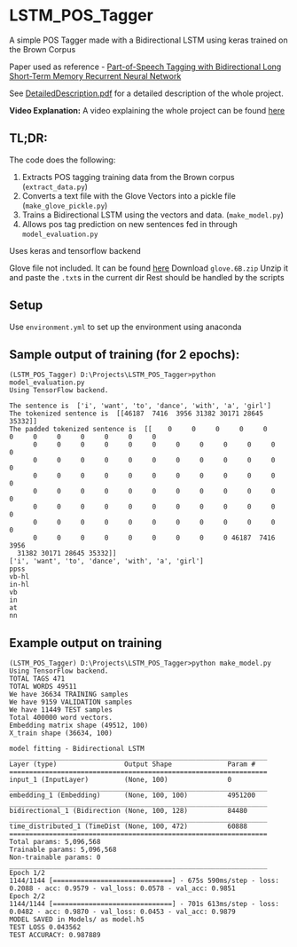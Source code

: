 # LSTM_POS_Tagger
A simple POS Tagger made with a Bidirectional LSTM using keras trained on the Brown Corpus

Paper used as reference - [Part-of-Speech Tagging with Bidirectional Long Short-Term Memory Recurrent Neural Network](https://arxiv.org/pdf/1510.06168.pdf)

See [DetailedDescription.pdf](https://github.com/aneesh-joshi/LSTM_POS_Tagger/blob/master/DetailedDescription.pdf) for a detailed description of the whole project.


**Video Explanation:**
A video explaining the whole project can be found [here](https://drive.google.com/open?id=0B5-t3yDeHRzKVEZ4VUMwSWtwbDA)

## **TL;DR:**
The code does the following:

1. Extracts POS tagging training data from the Brown corpus (`extract_data.py`)
2. Converts a text file with the Glove Vectors into a pickle file (`make_glove_pickle.py`)
3. Trains a Bidirectional LSTM using the vectors and data. (`make_model.py`)
4. Allows pos tag prediction on new sentences fed in through `model_evaluation.py`

Uses keras and tensorflow backend

Glove file not included. It can be found [here](https://nlp.stanford.edu/projects/glove/)
Download `glove.6B.zip`
Unzip it and paste the `.txt`s in the current dir
Rest should be handled by the scripts

## Setup
Use `environment.yml` to set up the environment using anaconda

## Sample output of training (for 2 epochs):
```
(LSTM_POS_Tagger) D:\Projects\LSTM_POS_Tagger>python model_evaluation.py
Using TensorFlow backend.

The sentence is  ['i', 'want', 'to', 'dance', 'with', 'a', 'girl']
The tokenized sentence is  [[46187  7416  3956 31382 30171 28645 35332]]
The padded tokenized sentence is  [[    0     0     0     0     0     0     0     0     0     0     0     0
      0     0     0     0     0     0     0     0     0     0     0     0
      0     0     0     0     0     0     0     0     0     0     0     0
      0     0     0     0     0     0     0     0     0     0     0     0
      0     0     0     0     0     0     0     0     0     0     0     0
      0     0     0     0     0     0     0     0     0     0     0     0
      0     0     0     0     0     0     0     0     0     0     0     0
      0     0     0     0     0     0     0     0     0 46187  7416  3956
  31382 30171 28645 35332]]
['i', 'want', 'to', 'dance', 'with', 'a', 'girl']
ppss
vb-hl
in-hl
vb
in
at
nn
```


## Example output on training
```
(LSTM_POS_Tagger) D:\Projects\LSTM_POS_Tagger>python make_model.py
Using TensorFlow backend.
TOTAL TAGS 471
TOTAL WORDS 49511
We have 36634 TRAINING samples
We have 9159 VALIDATION samples
We have 11449 TEST samples
Total 400000 word vectors.
Embedding matrix shape (49512, 100)
X_train shape (36634, 100)

model fitting - Bidirectional LSTM
_________________________________________________________________
Layer (type)                 Output Shape              Param #
=================================================================
input_1 (InputLayer)         (None, 100)               0
_________________________________________________________________
embedding_1 (Embedding)      (None, 100, 100)          4951200
_________________________________________________________________
bidirectional_1 (Bidirection (None, 100, 128)          84480
_________________________________________________________________
time_distributed_1 (TimeDist (None, 100, 472)          60888
=================================================================
Total params: 5,096,568
Trainable params: 5,096,568
Non-trainable params: 0
_________________________________________________________________
Epoch 1/2
1144/1144 [==============================] - 675s 590ms/step - loss: 0.2088 - acc: 0.9579 - val_loss: 0.0578 - val_acc: 0.9851
Epoch 2/2
1144/1144 [==============================] - 701s 613ms/step - loss: 0.0482 - acc: 0.9870 - val_loss: 0.0453 - val_acc: 0.9879
MODEL SAVED in Models/ as model.h5
TEST LOSS 0.043562
TEST ACCURACY: 0.987889
```